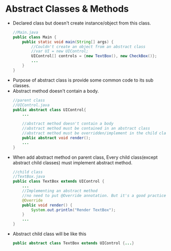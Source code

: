 # Abstract Classes & Methods
- Declared class but doesn't create instance/object from this class.
    ``` java
    //Main.java
    public class Main {
        public static void main(String[] args) {
            //Couldn't create an object from an abstract class
            //var UI = new UIControl;
            UIControl[] controls = {new TextBox(), new CheckBox()};
            ...
        }
    }
    ```
- Purpose of abstract class is provide some common code to its sub classes.
- Abstract method doesn't contain a body.
    ``` java 
    //parent class
    //UIControl.java
    public abstract class UIControl{
        ...

        //abstract method doesn't contain a body
        //abstract method must be contained in an abstract class
        //abstract method must be overridden/implement in the child class
        public abstract void render();
        ...
    }
    ```
- When add abstract method on parent class, Every child class(except abstract child classes) must implement abstract method. 
    ``` java 
    //child class
    //TextBox.java
    public class TextBox extends UIControl {
        ...
        //Implementing an abstract method
        //no need to put @Override annotation. But it's a good practice to put it.
        @Override
        public void render() {
            System.out.println("Render TextBox");
        }
        ...
    }
    ```
- Abstract child class will be like this
    ``` java 
    public abstract class TextBox extends UIControl {...}
    ```




